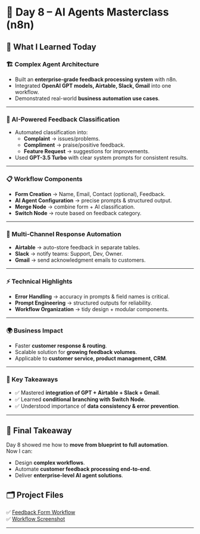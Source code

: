 # 🚀 Day 8 – AI Agents Masterclass (n8n)

## 📌 What I Learned Today

### 🏗️ Complex Agent Architecture  
- Built an **enterprise-grade feedback processing system** with n8n.  
- Integrated **OpenAI GPT models, Airtable, Slack, Gmail** into one workflow.  
- Demonstrated real-world **business automation use cases**.  

---

### 🧠 AI-Powered Feedback Classification  
- Automated classification into:  
  - **Complaint** → issues/problems.  
  - **Compliment** → praise/positive feedback.  
  - **Feature Request** → suggestions for improvements.  
- Used **GPT-3.5 Turbo** with clear system prompts for consistent results.  

---

### 📋 Workflow Components  
- **Form Creation** → Name, Email, Contact (optional), Feedback.  
- **AI Agent Configuration** → precise prompts & structured output.  
- **Merge Node** → combine form + AI classification.  
- **Switch Node** → route based on feedback category.  

---

### 🔀 Multi-Channel Response Automation  
- **Airtable** → auto-store feedback in separate tables.  
- **Slack** → notify teams: Support, Dev, Owner.  
- **Gmail** → send acknowledgment emails to customers.  

---

### ⚡ Technical Highlights  
- **Error Handling** → accuracy in prompts & field names is critical.  
- **Prompt Engineering** → structured outputs for reliability.  
- **Workflow Organization** → tidy design + modular components.  

---

### 🌍 Business Impact  
- Faster **customer response & routing**.  
- Scalable solution for **growing feedback volumes**.  
- Applicable to **customer service, product management, CRM**.  

---

### 🔑 Key Takeaways  
- ✅ Mastered **integration of GPT + Airtable + Slack + Gmail**.  
- ✅ Learned **conditional branching with Switch Node**.  
- ✅ Understood importance of **data consistency & error prevention**.  

---

## 📝 Final Takeaway  
Day 8 showed me how to **move from blueprint to full automation**.  
Now I can:  
- Design **complex workflows**.  
- Automate **customer feedback processing end-to-end**.  
- Deliver **enterprise-level AI agent solutions**.

## 🗂 Project Files
 ✅ [Feedback Form Workflow](./Feedback%20Form.json)  
 ✅ [Workflow Screenshot](./day%208%20screenshot.png) 

---




